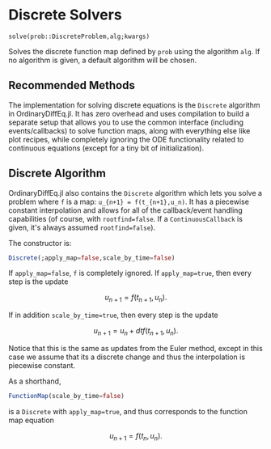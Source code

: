 # Discrete Solvers

`solve(prob::DiscreteProblem,alg;kwargs)`

Solves the discrete function map defined by `prob` using the algorithm `alg`.
If no algorithm is given, a default algorithm will be chosen.

## Recommended Methods

The implementation for solving discrete equations is the `Discrete` algorithm
in OrdinaryDiffEq.jl. It has zero overhead and uses compilation to build a separate
setup that allows you to use the common interface (including events/callbacks)
to solve function maps, along with everything else like plot recipes, while
completely ignoring the ODE functionality related to continuous equations (except
for a tiny bit of initialization).

## Discrete Algorithm

OrdinaryDiffEq.jl also contains the `Discrete` algorithm which lets you solve
a problem where `f` is a map: ``u_{n+1} = f(t_{n+1},u_n)``. It has a piecewise constant
interpolation and allows for all of the callback/event handling capabilities
(of course, with `rootfind=false`. If a `ContinuousCallback` is given, it's always
assumed `rootfind=false`).

The constructor is:

```julia
Discrete(;apply_map=false,scale_by_time=false)
```

If `apply_map=false`, `f` is completely ignored. If `apply_map=true`, then
every step is the update

```math
u_{n+1} = f(t_{n+1},u_n).
```

If in addition `scale_by_time=true`,
then every step is the update

```math
u_{n+1} = u_n + dtf(t_{n+1},u_n).
```

Notice that this is the same as updates from the Euler method, except in this
case we assume that its a discrete change and thus the interpolation is piecewise constant.

As a shorthand,

```julia
FunctionMap(scale_by_time=false)
```

is a `Discrete` with `apply_map=true`, and thus corresponds to the function map
equation

```math
u_{n+1} = f(t_n,u_n).
```
